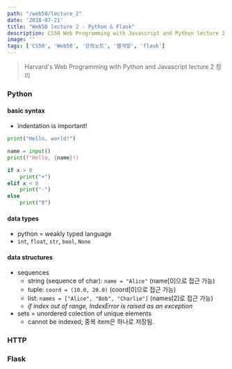 ```yaml
---
path: "/web50/lecture_2"
date: '2018-07-21'
title: "Web50 lecture 2 - Python & Flask"
description: CS50 Web Programming with Javascript and Python lecture 2 정리
image: ''
tags: ['CS50', 'Web50', '강의노트', '웹개발', 'flask']
---
```

> Harvard's Web Programming with Python and Javascript lecture 2 정리

### Python

#### basic syntax
- indentation is important!
```python
print("Hello, world!")
```
```python
name = input()
print(f"Hello, {name}!)
```
```python
if x > 0
    print("+")
elif x < 0
    print("-")
else
    print("0")
```

#### data types
- python = weakly typed language
- `int`, `float`, `str`, `bool`, `None`

#### data structures
- sequences
    - string (sequence of char): `name = "Alice"` (name[0]으로 접근 가능)
    - tuple: `coord = (10.0, 20.0)` (coord[0]으로 접근 가능)
    - list: `names = ["Alice", "Bob", "Charlie"]` (names[2]로 접근 가능)
    - _if index out of range, IndexError is raised as an exception_
- sets = unordered colection of unique elements
    - cannot be indexed; 중복 item은 하나로 저장됨.



### HTTP

### Flask
